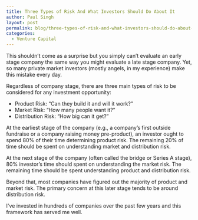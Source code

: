 ```yaml
---
title: Three Types of Risk And What Investors Should Do About It
author: Paul Singh
layout: post
permalink: blog/three-types-of-risk-and-what-investors-should-do-about-it/
categories:
  - Venture Capital
---
```

This shouldn’t come as a surprise but you simply can’t evaluate an early stage company the same way you might evaluate a late stage company. Yet, so many private market investors (mostly angels, in my experience) make this mistake every day.

Regardless of company stage, there are three main types of risk to be considered for any investment opportunity:

* Product Risk: “Can they build it and will it work?”
* Market Risk: “How many people want it?”
* Distribution Risk: “How big can it get?”

At the earliest stage of the company (e.g., a company’s first outside fundraise or a company raising money pre-product), an investor ought to spend 80% of their time determining product risk. The remaining 20% of time should be spent on understanding market and distribution risk.

At the next stage of the company (often called the bridge or Series A stage), 80% investor’s time should spent on understanding the market risk. The remaining time should be spent understanding product and distribution risk.

Beyond that, most companies have figured out the majority of product and market risk. The primary concern at this later stage tends to be around distribution risk.

I've invested in hundreds of companies over the past few years and this framework has served me well.